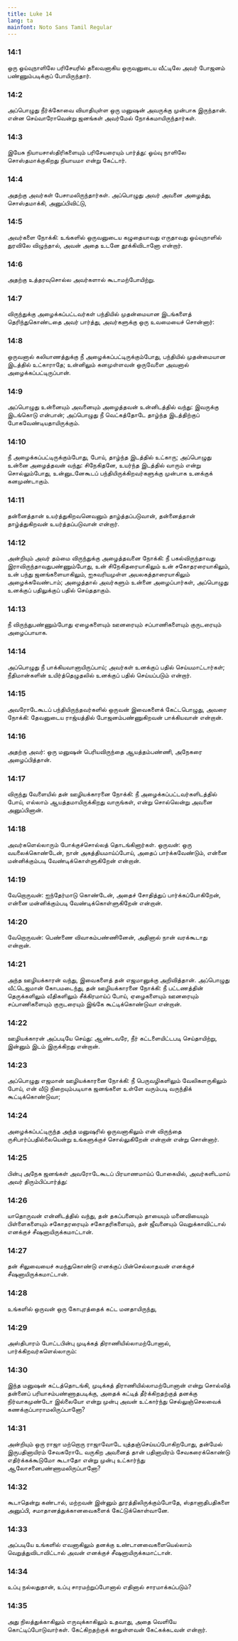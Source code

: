 ```yaml
---
title: Luke 14
lang: ta
mainfont: Noto Sans Tamil Regular
---
```


###  14:1

ஒரு ஓய்வுநாளிலே பரிசேயரில் தலைவனாகிய ஒருவனுடைய வீட்டிலே அவர் போஜனம் பண்ணும்படிக்குப் போயிருந்தார்.

###  14:2

அப்பொழுது நீர்க்கோவை வியாதியுள்ள ஒரு மனுஷன் அவருக்கு முன்பாக இருந்தான். என்ன செய்வாரோவென்று ஜனங்கள் அவர்மேல் நோக்கமாயிருந்தார்கள்.

###  14:3

இயேசு நியாயசாஸ்திரிகளையும் பரிசேயரையும் பார்த்து: ஓய்வு நாளிலே சொஸ்தமாக்குகிறது நியாயமா என்று கேட்டார்.

###  14:4

அதற்கு அவர்கள் பேசாமலிருந்தார்கள். அப்பொழுது அவர் அவனை அழைத்து, சொஸ்தமாக்கி, அனுப்பிவிட்டு,

###  14:5

அவர்களை நோக்கி: உங்களில் ஒருவனுடைய கழுதையாவது எருதாவது ஓய்வுநாளில் துரவிலே விழுந்தால், அவன் அதை உடனே தூக்கிவிடானோ என்றார்.

###  14:6

அதற்கு உத்தரவுசொல்ல அவர்களால் கூடாமற்போயிற்று.

###  14:7

விருந்துக்கு அழைக்கப்பட்டவர்கள் பந்தியில் முதன்மையான இடங்களைத் தெரிந்துகொண்டதை அவர் பார்த்து, அவர்களுக்கு ஒரு உவமையைச் சொன்னார்:

###  14:8

ஒருவனால் கலியாணத்துக்கு நீ அழைக்கப்பட்டிருக்கும்போது, பந்தியில் முதன்மையான இடத்தில் உட்காராதே; உன்னிலும் கனமுள்ளவன் ஒருவேளை அவனால் அழைக்கப்பட்டிருப்பான்.

###  14:9

அப்பொழுது உன்னையும் அவனையும் அழைத்தவன் உன்னிடத்தில் வந்து: இவருக்கு இடங்கொடு என்பான்; அப்பொழுது நீ வெட்கத்தோடே தாழ்ந்த இடத்திற்குப் போகவேண்டியதாயிருக்கும்.

###  14:10

நீ அழைக்கப்பட்டிருக்கும்போது, போய், தாழ்ந்த இடத்தில் உட்காரு; அப்பொழுது உன்னை அழைத்தவன் வந்து: சிநேகிதனே, உயர்ந்த இடத்தில் வாரும் என்று சொல்லும்போது, உன்னுடனேகூடப் பந்தியிருக்கிறவர்களுக்கு முன்பாக உனக்குக் கனமுண்டாகும்.

###  14:11

தன்னைத்தான் உயர்த்துகிறவனெவனும் தாழ்த்தப்படுவான், தன்னைத்தான் தாழ்த்துகிறவன் உயர்த்தப்படுவான் என்றார்.

###  14:12

அன்றியும் அவர் தம்மை விருந்துக்கு அழைத்தவனை நோக்கி: நீ பகல்விருந்தாவது இராவிருந்தாவதுபண்ணும்போது, உன் சிநேகிதரையாகிலும் உன் சகோதரரையாகிலும், உன் பந்து ஜனங்களையாகிலும், ஐசுவரியமுள்ள அயலகத்தாரையாகிலும் அழைக்கவேண்டாம்; அழைத்தால் அவர்களும் உன்னை அழைப்பார்கள், அப்பொழுது உனக்குப் பதிலுக்குப் பதில் செய்ததாகும்.

###  14:13

நீ விருந்துபண்ணும்போது ஏழைகளையும் ஊனரையும் சப்பாணிகளையும் குருடரையும் அழைப்பாயாக.

###  14:14

அப்பொழுது நீ பாக்கியவானாயிருப்பாய்; அவர்கள் உனக்குப் பதில் செய்யமாட்டார்கள்; நீதிமான்களின் உயிர்த்தெழுதலில் உனக்குப் பதில் செய்யப்படும் என்றார்.

###  14:15

அவரோடேகூடப் பந்தியிருந்தவர்களில் ஒருவன் இவைகளைக் கேட்டபொழுது, அவரை நோக்கி: தேவனுடைய ராஜ்யத்தில் போஜனம்பண்ணுகிறவன் பாக்கியவான் என்றான்.

###  14:16

அதற்கு அவர்: ஒரு மனுஷன் பெரியவிருந்தை ஆயத்தம்பண்ணி, அநேகரை அழைப்பித்தான்.

###  14:17

விருந்து வேளையில் தன் ஊழியக்காரனை நோக்கி: நீ அழைக்கப்பட்டவர்களிடத்தில் போய், எல்லாம் ஆயத்தமாயிருக்கிறது வாருங்கள், என்று சொல்லென்று அவனை அனுப்பினான்.

###  14:18

அவர்களெல்லாரும் போக்குச்சொல்லத் தொடங்கினார்கள். ஒருவன்: ஒரு வயலைக்கொண்டேன், நான் அகத்தியமாய்ப்போய், அதைப் பார்க்கவேண்டும், என்னை மன்னிக்கும்படி வேண்டிக்கொள்ளுகிறேன் என்றான்.

###  14:19

வேறொருவன்: ஐந்தேர்மாடு கொண்டேன், அதைச் சோதித்துப் பார்க்கப்போகிறேன், என்னை மன்னிக்கும்படி வேண்டிக்கொள்ளுகிறேன் என்றான்.

###  14:20

வேறொருவன்: பெண்ணை விவாகம்பண்ணினேன், அதினால் நான் வரக்கூடாது என்றான்.

###  14:21

அந்த ஊழியக்காரன் வந்து, இவைகளைத் தன் எஜமானுக்கு அறிவித்தான். அப்பொழுது வீட்டெஜமான் கோபமடைந்து, தன் ஊழியக்காரனை நோக்கி: நீ பட்டணத்தின் தெருக்களிலும் வீதிகளிலும் சீக்கிரமாய்ப் போய், ஏழைகளையும் ஊனரையும் சப்பாணிகளையும் குருடரையும் இங்கே கூட்டிக்கொண்டுவா என்றான்.

###  14:22

ஊழியக்காரன் அப்படியே செய்து: ஆண்டவரே, நீர் கட்டளையிட்டபடி செய்தாயிற்று, இன்னும் இடம் இருக்கிறது என்றான்.

###  14:23

அப்பொழுது எஜமான் ஊழியக்காரனை நோக்கி: நீ பெருவழிகளிலும் வேலிகளருகிலும் போய், என் வீடு நிறையும்படியாக ஜனங்களை உள்ளே வரும்படி வருந்திக் கூட்டிக்கொண்டுவா;

###  14:24

அழைக்கப்பட்டிருந்த அந்த மனுஷரில் ஒருவனாகிலும் என் விருந்தை ருசிபார்ப்பதில்லையென்று உங்களுக்குச் சொல்லுகிறேன் என்றான் என்று சொன்னார்.

###  14:25

பின்பு அநேக ஜனங்கள் அவரோடேகூடப் பிரயாணமாய்ப் போகையில், அவர்களிடமாய் அவர் திரும்பிப்பார்த்து:

###  14:26

யாதொருவன் என்னிடத்தில் வந்து, தன் தகப்பனையும் தாயையும் மனைவியையும் பிள்ளைகளையும் சகோதரரையும் சகோதரிகளையும், தன் ஜீவனையும் வெறுக்காவிட்டால் எனக்குச் சீஷனாயிருக்கமாட்டான்.

###  14:27

தன் சிலுவையைச் சுமந்துகொண்டு எனக்குப் பின்செல்லாதவன் எனக்குச் சீஷனாயிருக்கமாட்டான்.

###  14:28

உங்களில் ஒருவன் ஒரு கோபுரத்தைக் கட்ட மனதாயிருந்து,

###  14:29

அஸ்திபாரம் போட்டபின்பு முடிக்கத் திராணியில்லாமற்போனால், பார்க்கிறவர்களெல்லாரும்:

###  14:30

இந்த மனுஷன் கட்டத்தொடங்கி, முடிக்கத் திராணியில்லாமற்போனான் என்று சொல்லித் தன்னைப் பரியாசம்பண்ணாதபடிக்கு, அதைக் கட்டித் தீர்க்கிறதற்குத் தனக்கு நிர்வாகமுண்டோ இல்லையோ என்று முன்பு அவன் உட்கார்ந்து செல்லுஞ்செலவைக் கணக்குப்பாராமலிருப்பானோ?

###  14:31

அன்றியும் ஒரு ராஜா மற்றொரு ராஜாவோடே யுத்தஞ்செய்யப்போகிறபோது, தன்மேல் இருபதினாயிரம் சேவகரோடே வருகிற அவனைத் தான் பதினாயிரம் சேவகரைக்கொண்டு எதிர்க்கக்கூடுமோ கூடாதோ என்று முன்பு உட்கார்ந்து ஆலோசனைபண்ணாமலிருப்பானோ?

###  14:32

கூடாதென்று கண்டால், மற்றவன் இன்னும் தூரத்திலிருக்கும்போதே, ஸ்தானாதிபதிகளை அனுப்பி, சமாதானத்துக்கானவைகளைக் கேட்டுக்கொள்வானே.

###  14:33

அப்படியே உங்களில் எவனாகிலும் தனக்கு உண்டானவைகளையெல்லாம் வெறுத்துவிடாவிட்டால் அவன் எனக்குச் சீஷனாயிருக்கமாட்டான்.

###  14:34

உப்பு நல்லதுதான், உப்பு சாரமற்றுப்போனால் எதினால் சாரமாக்கப்படும்?

###  14:35

அது நிலத்துக்காகிலும் எருவுக்காகிலும் உதவாது, அதை வெளியே கொட்டிப்போடுவார்கள். கேட்கிறதற்குக் காதுள்ளவன் கேட்கக்கடவன் என்றார்.

